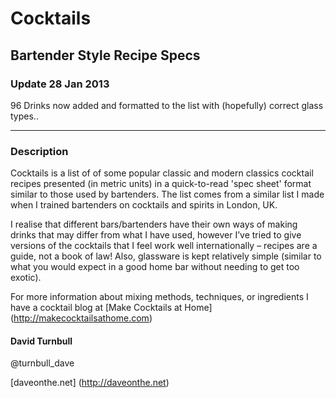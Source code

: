 # Cocktails

## Bartender Style Recipe Specs

### Update 28 Jan 2013

96 Drinks now added and formatted to the list with (hopefully) correct glass types.. 

-------------

### Description

Cocktails is a list of of some popular classic and modern classics cocktail recipes presented (in metric units) in a quick-to-read 'spec sheet' format similar to those used by bartenders. The list comes from a similar list I made when I trained bartenders on cocktails and spirits in London, UK.

I realise that different bars/bartenders have their own ways of making drinks that may differ from what I have used, however I’ve tried to give versions of the cocktails that I feel work well internationally  – recipes are a guide, not a book of law! Also, glassware is kept relatively simple (similar to what you would expect in a good home bar without needing to get too exotic).
 
For more information about mixing methods, techniques, or ingredients I have a cocktail blog at [Make Cocktails at Home] (http://makecocktailsathome.com)

#### David Turnbull
@turnbull_dave

[daveonthe.net] (http://daveonthe.net)